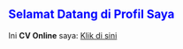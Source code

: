 <h2 style="color:blue;">Selamat Datang di Profil Saya</h2>
<p>Ini <b>CV Online</b> saya: 
<a href="https://ayyadmpm69.github.io/Cv-portofolio/">Klik di sini</a></p>
